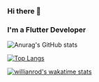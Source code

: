 ### Hi there 👋

### I'm a Flutter Developer



![Anurag's GitHub stats](https://github-readme-stats.vercel.app/api?username=dev-vickie&show_icons=true&theme=radical)



[![Top Langs](https://github-readme-stats.vercel.app/api/top-langs/?username=dev-vickie&hide=CMake)](https://github.com/anuraghazra/github-readme-stats)



[![willianrod's wakatime stats](https://github-readme-stats.vercel.app/api/wakatime?username=dev_vickie)](https://github.com/anuraghazra/github-readme-stats)


